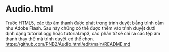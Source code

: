 # Audio.html
Trước HTML5, các tệp âm thanh được phát trong trình duyệt bằng trình cắm như Adobe Flash. Sau này chúng có thể được thêm vào trình duyệt dưới định dạng tutorial.ogg hoặc tutorial.mp3, các phần tử sẽ chỉ ra các tệp âm thanh thay thế mà trình duyệt có thể chọn. 
https://github.com/PNB2/Audio.html/edit/main/README.md
